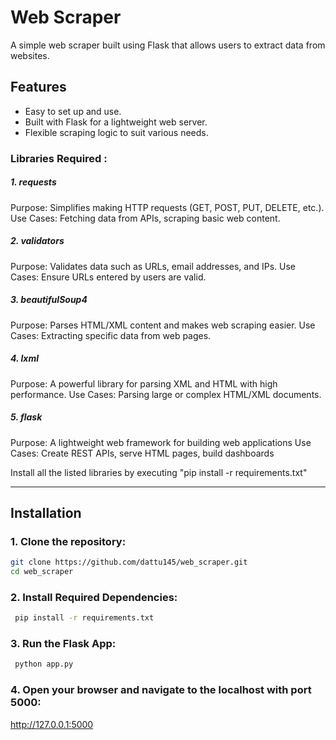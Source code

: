 # Web Scraper

A simple web scraper built using Flask that allows users to extract data from websites.

## Features
- Easy to set up and use.
- Built with Flask for a lightweight web server.
- Flexible scraping logic to suit various needs.

### Libraries Required :

##### 1. requests

Purpose: Simplifies making HTTP requests (GET, POST, PUT, DELETE, etc.).
Use Cases: Fetching data from APIs, scraping basic web content.

##### 2. validators

Purpose: Validates data such as URLs, email addresses, and IPs.
Use Cases: Ensure URLs entered by users are valid.

##### 3. beautifulSoup4

Purpose: Parses HTML/XML content and makes web scraping easier.
Use Cases: Extracting specific data from web pages.

##### 4. lxml

Purpose: A powerful library for parsing XML and HTML with high performance.
Use Cases: Parsing large or complex HTML/XML documents.

##### 5. flask

Purpose: A lightweight web framework for building web applications
Use Cases: Create REST APIs, serve HTML pages, build dashboards

Install all the listed libraries by executing "pip install -r requirements.txt"

---

## Installation

### 1. Clone the repository:
   ```bash
   git clone https://github.com/dattu145/web_scraper.git
   cd web_scraper
   ```
### 2. Install Required Dependencies:
  ```bash
   pip install -r requirements.txt
  ```
### 3. Run the Flask App:
  ```bash
   python app.py
  ```
### 4. Open your browser and navigate to the localhost with port 5000:
   http://127.0.0.1:5000

